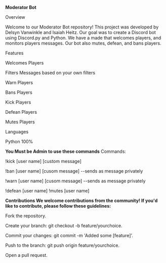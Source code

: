 **Moderator Bot**

Overview

Welcome to our Moderator Bot repository! This project was developed by Delsyn Vanwinkle and Isaiah Heitz. Our goal was to create a Discord bot using Discord.py and Python. We have a made that welcomes players, and monitors players messages. Our bot also mutes, defean, and bans players.

Features

Welcomes Players

Filters Messages based on your own filters 

Warn Players

Bans Players

Kick Players

Defean Players

Mutes Players


Languages

Python 100%

**You Must be Admin to use these commands**
Commands:

!kick [user name] [custom message] 

!ban [user name] [cusom message] --sends as message privately 

!warn [user name] [cusom message] --sends as message privately 

!defean [user name]
!mutes [user name]


**Contributions We welcome contributions from the community! If you'd like to contribute, please follow these guidelines:**

Fork the repository.

Create your branch: git checkout -b feature/yourchoice.

Commit your changes: git commit -m 'Added some [feature]'.

Push to the branch: git push origin feature/yourchoice.

Open a pull request.
